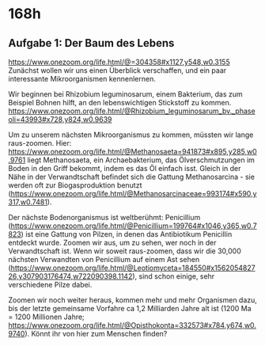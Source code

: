 # 168h

## Aufgabe 1: Der Baum des Lebens
https://www.onezoom.org/life.html/@=304358#x1127,y548,w0.3155
Zunächst wollen wir uns einen Überblick verschaffen, und ein paar interessante Mikroorganismen kennenlernen.

Wir beginnen bei Rhizobium leguminosarum, einem Bakterium, das zum Beispiel Bohnen hilft, an den lebenswichtigen Stickstoff zu kommen.
https://www.onezoom.org/life.html/@Rhizobium_leguminosarum_bv._phaseoli=43993#x728,y824,w0.9639

Um zu unserem nächsten Mikroorganismus zu kommen, müssten wir lange raus-zoomen. 
Hier: https://www.onezoom.org/life.html/@Methanosaeta=941873#x895,y285,w0.9761 liegt Methanosaeta, ein Archaebakterium, das Ölverschmutzungen im Boden in den Griff bekommt, indem es das Öl einfach isst. Gleich in der Nähe in der Verwandtschaft befindet sich die Gattung Methanosarcina - sie werden oft zur Biogasproduktion benutzt (https://www.onezoom.org/life.html/@Methanosarcinaceae=993174#x590,y317,w0.7481).

Der nächste Bodenorganismus ist weltberühmt: Penicillium (https://www.onezoom.org/life.html/@Penicillium=199764#x1046,y365,w0.7823) ist eine Gattung von Pilzen, in denen das Antibiotikum Penicillin entdeckt wurde. Zoomen wir aus, um zu sehen, wer noch in der Verwandtschaft ist. Wenn wir soweit raus-zoomen, dass wir die 30,000 nächsten Verwandten von Penicillium auf einem Ast sehen (https://www.onezoom.org/life.html/@Leotiomyceta=184550#x156205482726,y307903176474,w722090398.1142), sind schon einige, sehr verschiedene Pilze dabei. 

Zoomen wir noch weiter heraus, kommen mehr und mehr Organismen dazu, bis der letzte gemeinsame Vorfahre ca 1,2 Milliarden Jahre alt ist (1200 Ma = 1200 Millionen Jahre; https://www.onezoom.org/life.html/@Opisthokonta=332573#x784,y674,w0.9740). Könnt ihr von hier zum Menschen finden?
